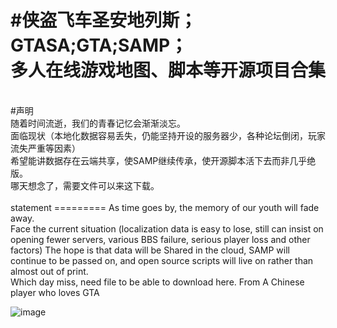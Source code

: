 #侠盗飞车圣安地列斯；GTASA;GTA;SAMP；<br>多人在线游戏地图、脚本等开源项目合集
================================================
<br>
#声明<br>
随着时间流逝，我们的青春记忆会渐渐淡忘。<br>
面临现状（本地化数据容易丢失，仍能坚持开设的服务器少，各种论坛倒闭，玩家流失严重等因素）<br>
希望能讲数据存在云端共享，使SAMP继续传承，使开源脚本活下去而非几乎绝版。<br>
哪天想念了，需要文件可以来这下载。<br>
<br>
statement
=========
As time goes by, the memory of our youth will fade away. <br>
Face the current situation (localization data is easy to lose, still can insist on opening fewer servers, various BBS failure, serious player loss and other factors) 
The hope is that data will be Shared in the cloud, SAMP will continue to be passed on, and open source scripts will live on rather than almost out of print. <br>
Which day miss, need file to be able to download here.
From A Chinese player who loves GTA<br>


 ![image](https://github.com/YuCarl77/sampOpenSource/blob/master/562.jpg)
